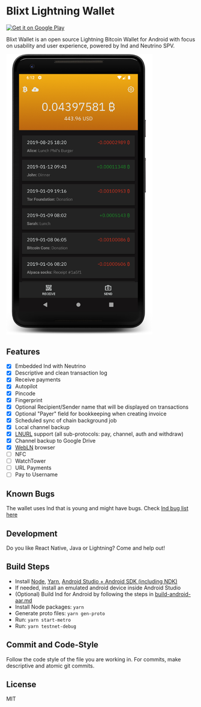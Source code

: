 # Blixt Lightning Wallet

<a href="https://play.google.com/store/apps/details?id=com.blixtwallet"><img alt="Get it on Google Play" width="195" src="https://play.google.com/intl/en_us/badges/static/images/badges/en_badge_web_generic.png" /></a>

Blixt Wallet is an open source Lightning Bitcoin Wallet for Android with focus on usability and user experience,
powered by lnd and Neutrino SPV.

<p>
  <img alt="Blixt Lightning Wallet screenshot" src="blixt-wallet-screenshot.png" width="390" />
</p>

## Features

- [x] Embedded lnd with Neutrino
- [x] Descriptive and clean transaction log
- [x] Receive payments
- [x] Autopilot
- [x] Pincode
- [x] Fingerprint
- [x] Optional Recipient/Sender name that will be displayed on transactions
- [x] Optional "Payer" field for bookkeeping when creating invoice
- [x] Scheduled sync of chain background job
- [x] Local channel backup
- [x] [LNURL](https://github.com/btcontract/lnurl-rfc) support (all sub-protocols: pay, channel, auth and withdraw)
- [x] Channel backup to Google Drive
- [x] [WebLN](https://webln.dev/) browser
- [ ] NFC
- [ ] WatchTower
- [ ] URL Payments
- [ ] Pay to Username

## Known Bugs

The wallet uses lnd that is young and might have bugs. Check [lnd bug list here](https://github.com/lightningnetwork/lnd/issues?q=is%3Aissue+is%3Aopen+label%3Abug)

## Development

Do you like React Native, Java or Lightning? Come and help out!

## Build Steps

- Install [Node](https://nodejs.org), [Yarn](https://classic.yarnpkg.com/), [Android Studio + Android SDK (including NDK)](https://developer.android.com/studio/)
- If needed, install an emulated android device inside Android Studio
- (Optional) Build lnd for Android by following the steps in [build-android-aar.md](build-android-aar.md)
- Install Node packages: `yarn`
- Generate proto files: `yarn gen-proto`
- Run: `yarn start-metro`
- Run: `yarn testnet-debug`

## Commit and Code-Style

Follow the code style of the file you are working in.
For commits, make descriptive and atomic git commits.

## License

MIT
